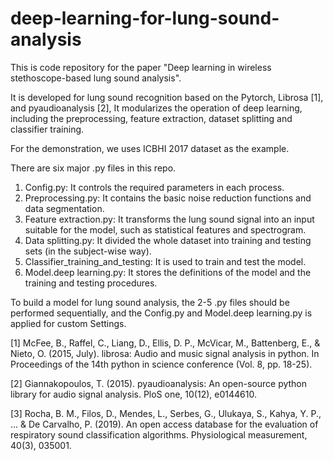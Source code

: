 # deep-learning-for-lung-sound-analysis

This is code repository for the paper "Deep learning in wireless stethoscope-based lung sound analysis".

It is developed for lung sound recognition based on the Pytorch, Librosa [1], and pyaudioanalysis [2], 
It modularizes the operation of deep learning, including the preprocessing, feature extraction, dataset splitting and classifier training.


For the demonstration, we uses ICBHI 2017 dataset as the example. 

There are six major .py files in this repo.

  1. Config.py: It controls the required parameters in each process.
  2. Preprocessing.py: It contains the basic noise reduction functions and data segmentation.
  3. Feature extraction.py: It transforms the lung sound signal into an input suitable for the model, such as statistical features and spectrogram.
  4. Data splitting.py: It divided the whole dataset into training and testing sets (in the subject-wise way).
  5. Classifier_training_and_testing: It is used to train and test the model.
  6. Model.deep learning.py: It stores the definitions of the model and the training and testing procedures.


To build a model for lung sound analysis, the 2-5 .py files should be performed sequentially, 
and the Config.py and Model.deep learning.py is applied for custom Settings.



[1] McFee, B., Raffel, C., Liang, D., Ellis, D. P., McVicar, M., Battenberg, E., & Nieto, O. (2015, July). librosa: Audio and music signal analysis in python. In Proceedings of the 14th python in science conference (Vol. 8, pp. 18-25).

[2] Giannakopoulos, T. (2015). pyaudioanalysis: An open-source python library for audio signal analysis. PloS one, 10(12), e0144610.

[3] Rocha, B. M., Filos, D., Mendes, L., Serbes, G., Ulukaya, S., Kahya, Y. P., ... & De Carvalho, P. (2019). An open access database for the evaluation of respiratory sound classification algorithms. Physiological measurement, 40(3), 035001.


